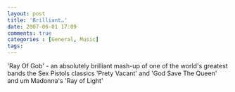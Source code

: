 ```yaml
---
layout: post
title: 'Brilliant…'
date: 2007-06-01 17:09
comments: true
categories : [General, Music]
tags:
---
```

'Ray Of Gob' - an absolutely brilliant mash-up of one of the world's greatest bands the Sex Pistols classics 'Prety Vacant' and 'God Save The Queen' and um Madonna's 'Ray of Light'

<object width="425" height="350"><param name="movie" value="http://www.youtube.com/v/hhE2V8whwJI"></param><param name="wmode" value="transparent"></param><embed src="http://www.youtube.com/v/hhE2V8whwJI" type="application/x-shockwave-flash" wmode="transparent" width="425" height="350"></embed></object>

